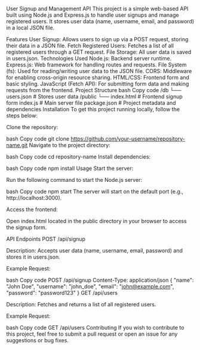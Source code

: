 User Signup and Management API
This project is a simple web-based API built using Node.js and Express.js to handle user signups and manage registered users. It stores user data (name, username, email, and password) in a local JSON file.

Features
User Signup: Allows users to sign up via a POST request, storing their data in a JSON file.
Fetch Registered Users: Fetches a list of all registered users through a GET request.
File Storage: All user data is saved in users.json.
Technologies Used
Node.js: Backend server runtime.
Express.js: Web framework for handling routes and requests.
File System (fs): Used for reading/writing user data to the JSON file.
CORS: Middleware for enabling cross-origin resource sharing.
HTML/CSS: Frontend form and basic styling.
JavaScript (Fetch API): For submitting form data and making requests from the frontend.
Project Structure
bash
Copy code
/db
    └── users.json      # Stores user data
/public
    └── index.html      # Frontend signup form
index.js                # Main server file
package.json            # Project metadata and dependencies
Installation
To get this project running locally, follow the steps below:

Clone the repository:

bash
Copy code
git clone https://github.com/your-username/repository-name.git
Navigate to the project directory:

bash
Copy code
cd repository-name
Install dependencies:

bash
Copy code
npm install
Usage
Start the server:

Run the following command to start the Node.js server:

bash
Copy code
npm start
The server will start on the default port (e.g., http://localhost:3000).

Access the frontend:

Open index.html located in the public directory in your browser to access the signup form.

API Endpoints
POST /api/signup

Description: Accepts user data (name, username, email, password) and stores it in users.json.

Example Request:

bash
Copy code
POST /api/signup
Content-Type: application/json
{
   "name": "John Doe",
   "username": "john_doe",
   "email": "john@example.com",
   "password": "password123"
}
GET /api/users

Description: Fetches and returns a list of all registered users.

Example Request:

bash
Copy code
GET /api/users
Contributing
If you wish to contribute to this project, feel free to submit a pull request or open an issue for any suggestions or bug fixes.
